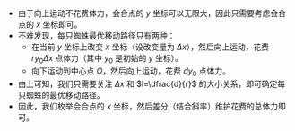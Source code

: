 - 由于向上运动不花费体力，会合点的 $y$ 坐标可以无限大，因此只需要考虑会合点的 $x$ 坐标即可。
- 不难发现，每只蜘蛛最优移动路径只有两种：
  - 在当前 $y$ 坐标上改变 $x$ 坐标（设改变量为 $\Delta x$），然后向上运动，花费 $ry_0\Delta x$ 点体力（其中 $y_0$ 是初始的 $y$ 坐标）。
  - 向下运动到中心点 $O$，然后向上运动，花费 $dy_0$ 点体力。
- 由上可知，我们只需要关注 $\Delta x$ 和 $l=\dfrac{d}{r}$ 的大小关系，即可确定每只蜘蛛的最优移动路径。
- 因此，我们枚举会合点的 $x$ 坐标，然后差分（结合斜率）维护花费的总体力即可。
